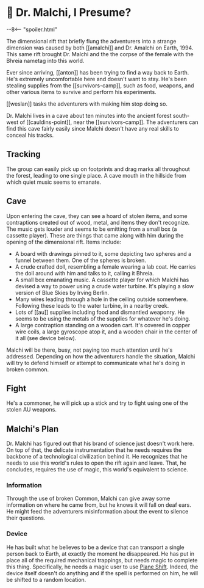 # 🔐 Dr. Malchi, I Presume?

--8<-- "spoiler.html"

The dimensional rift that briefly flung the adventurers into a strange dimension was  caused by both [[amalchi]] and Dr. Amalchi on Earth, 1994. This same rift brought Dr. Malchi and the the corpse of the female with the Bhreia nametag into this world.

Ever since arriving, [[anton]] has been trying to find a way back to Earth. He's extremely uncomfortable here and doesn't want to stay. He's been stealing supplies from the [[survivors-camp]], such as food, weapons, and other various items to survive and perform his experiments.

[[weslan]] tasks the adventurers with making him stop doing so.

Dr. Malchi lives in a cave about ten minutes into the ancient forest south-west of [[cauldins-point]], near the [[survivors-camp]]. The adventurers can find this cave fairly easily since Malchi doesn't have any real skills to conceal his tracks.

## Tracking

The group can easily pick up on footprints and drag marks all throughout the forest, leading to one single place. A cave mouth in the hillside from which quiet music seems to emanate.

## Cave

Upon entering the cave, they can see a hoard of stolen items, and some contraptions created out of wood, metal, and items they don't recognize. The music gets louder and seems to be emitting from a small box (a cassette player). These are things that came along with him during the opening of the dimensional rift. Items include:

- A board with drawings pinned to it, some depicting two spheres and a funnel between them. One of the spheres is broken.
- A crude crafted doll, resembling a female wearing a lab coat. He carries the doll around with him and talks to it, calling it Bhreia.
- A small box emanating music. A cassette player for which Malchi has devised a way to power using a crude water turbine. It's playing a slow version of Blue Skies by Irving Berlin.
- Many wires leading through a hole in the ceiling outside somewhere. Following these leads to the water turbine, in a nearby creek.
- Lots of [[au]] supplies including food and dismantled weaponry. He seems to be using the metals of the supplies for whatever he's doing.
- A large contraption standing on a wooden cart. It's covered in copper wire coils, a large gyroscope atop it, and a wooden chair in the center of it all (see device below).

Malchi will be there, busy, not paying too much attention until he's addressed. Depending on how the adventurers handle the situation, Malchi will try to defend himself or attempt to communicate what he's doing in broken common.

## Fight

He's a commoner, he will pick up a stick and try to fight using one of the stolen AU weapons.

## Malchi's Plan

Dr. Malchi has figured out that his brand of science just doesn't work here. On top of that, the delicate instrumentation that he needs requires the backbone of a technological civilization behind it. He recognizes that he needs to use this world's rules to open the rift again and leave. That, he concludes, requires the use of magic, this world's equivalent to science.

### Information

Through the use of broken Common, Malchi can give away some information on where he came from, but he knows it will fall on deaf ears. He might feed the adventurers misinformation about the event to silence their questions.

### Device

He has built what he believes to be a device that can transport a single person back to Earth, at exactly the moment he disappeared. He has put in place all of the required mechanical trappings, but needs magic to complete this thing. Specifically, he needs a magic user to use [Plane Shift](https://www.dndbeyond.com/spells/plane-shift). Indeed, the device itself doesn't do anything and if the spell is performed on him, he will be shifted to a random location.

